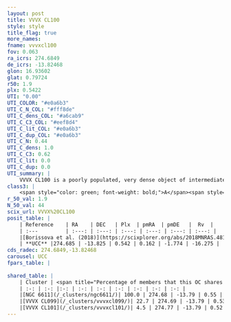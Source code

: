 ```yaml
---
layout: post
title: VVVX CL100
style: style
title_flag: true
more_names: 
fname: vvvxcl100
fov: 0.063
ra_icrs: 274.6849
de_icrs: -13.82468
glon: 16.93602
glat: 0.79724
r50: 1.9
plx: 0.5422
UTI: "0.00"
UTI_COLOR: "#e0a6b3"
UTI_C_N_COL: "#fff8de"
UTI_C_dens_COL: "#a6cab9"
UTI_C_C3_COL: "#eef8d4"
UTI_C_lit_COL: "#e0a6b3"
UTI_C_dup_COL: "#e0a6b3"
UTI_C_N: 0.44
UTI_C_dens: 1.0
UTI_C_C3: 0.62
UTI_C_lit: 0.0
UTI_C_dup: 0.0
UTI_summary: |
    VVVX CL100 is a poorly populated, very dense object of intermediate C3 quality. It is rarely studied in the literature, with no articles listed in the last 7 years.<br><br><span style="color: #99180f; font-weight: bold;">Warning: </span>This is very likely a duplicate object, which shares a large percentage of members with at least one previously reported entry, and a small percentage with at least one entry reported in the same catalogue.
class3: |
    <span style="color: green; font-weight: bold;">A</span><span style="color: red; font-weight: bold;">C</span>
r_50_val: 1.9
N_50_val: 44
scix_url: VVVX%20CL100
posit_table: |
    | Reference    | RA    | DEC   | Plx  | pmRA  | pmDE   |  Rv  |
    | :---         | :---: | :---: | :---: | :---: | :---: | :---: |
    |[Borissova et al. (2018)](https://scixplorer.org/abs/2018MNRAS.481.3902B) | 274.718 | -13.859 | -- | -- | -- | -- |
    | **UCC** |274.685 | -13.825 | 0.542 | 0.162 | -1.774 | -16.275 | 
cds_radec: 274.6849,-13.82468
carousel: UCC
fpars_table: |
    
shared_table: |
    | Cluster | <span title="Percentage of members that this OC shares with the ones listed">%</span>   | RA   | DEC   | Plx   | pmRA  | pmDE  | Rv | UTI |
    | :-: | :-: |:-: | :-: | :-: | :-: | :-: | :-: | :-: |
    |[NGC 6611](/_clusters/ngc6611/)| 100.0 | 274.68 | -13.79 | 0.55 | 0.2 | -1.62 | 10.63 |1.0 |
    |[VVVX CL099](/_clusters/vvvxcl099/)| 22.7 | 274.69 | -13.79 | 0.53 | 0.24 | -1.61 | 10.26 |0.0 |
    |[VVVX CL101](/_clusters/vvvxcl101/)| 4.5 | 274.77 | -13.79 | 0.52 | 0.4 | -1.71 | 15.05 |0.02 |
---
```

